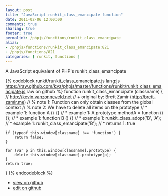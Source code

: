 ```yaml
---
layout: post
title: "JavaScript runkit_class_emancipate function"
date: 2011-02-06 12:00:00
comments: true
sharing: true
footer: true
permalink: /phpjs/functions/runkit_class_emancipate
alias:
- /phpjs/functions/runkit_class_emancipate:821
- /phpjs/functions/821
categories: [ runkit, functions ]
---
```

A JavaScript equivalent of PHP's runkit_class_emancipate
<!-- more -->
{% codeblock runkit/runkit_class_emancipate.js lang:js https://raw.github.com/kvz/phpjs/master/functions/runkit/runkit_class_emancipate.js raw on github %}
function runkit_class_emancipate (classname) {
    // http://kevin.vanzonneveld.net
    // +   original by: Brett Zamir (http://brett-zamir.me)
    // %          note 1: Function can only obtain classes from the global context
    // %          note 2: We have to delete all items on the prototype
    // *     example 1: function A () {}
    // *     example 1: A.prototype.methodA = function () {};
    // *     example 1: function B () {}
    // *     example 1: runkit_class_adopt('B', 'A');
    // *     example 1: runkit_class_emancipate('B');
    // *     returns 1: true

    if (typeof this.window[classname] !== 'function') {
        return false;
    }

    for (var p in this.window[classname].prototype) {
        delete this.window[classname].prototype[p];
    }
    return true;
}
{% endcodeblock %}
<ul>
 <li><a href="https://github.com/kvz/phpjs/blob/master/functions/runkit/runkit_class_emancipate.js">view on github</a></li>
 <li><a href="https://github.com/kvz/phpjs/edit/master/functions/runkit/runkit_class_emancipate.js">edit on github</a></li>
</ul>
